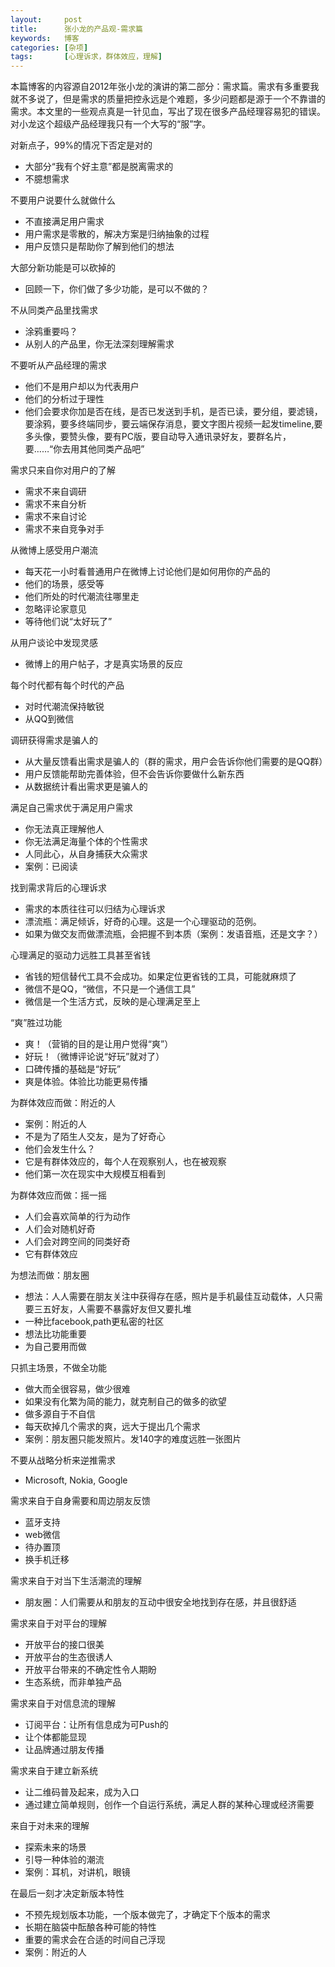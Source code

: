 ```yaml
---
layout:     post
title:      张小龙的产品观-需求篇
keywords:   博客
categories: [杂项]
tags:	    [心理诉求，群体效应，理解]
---
```


本篇博客的内容源自2012年张小龙的演讲的第二部分：需求篇。需求有多重要我就不多说了，但是需求的质量把控永远是个难题，多少问题都是源于一个不靠谱的需求。本文里的一些观点真是一针见血，写出了现在很多产品经理容易犯的错误。对小龙这个超级产品经理我只有一个大写的“服”字。

对新点子，99%的情况下否定是对的  

- 大部分“我有个好主意”都是脱离需求的
- 不臆想需求

不要用户说要什么就做什么 

- 不直接满足用户需求
- 用户需求是零散的，解决方案是归纳抽象的过程
- 用户反馈只是帮助你了解到他们的想法

大部分新功能是可以砍掉的

- 回顾一下，你们做了多少功能，是可以不做的？

不从同类产品里找需求

- 涂鸦重要吗？ 
- 从别人的产品里，你无法深刻理解需求

不要听从产品经理的需求

- 他们不是用户却以为代表用户
- 他们的分析过于理性
- 他们会要求你加是否在线，是否已发送到手机，是否已读，要分组，要滤镜，要涂鸦，要多终端同步，要云端保存消息，要文字图片视频一起发timeline,要多头像，要赞头像，要有PC版，要自动导入通讯录好友，要群名片， 要……“你去用其他同类产品吧” 

需求只来自你对用户的了解

- 需求不来自调研
- 需求不来自分析
- 需求不来自讨论
- 需求不来自竞争对手

从微博上感受用户潮流
 
- 每天花一小时看普通用户在微博上讨论他们是如何用你的产品的 
- 他们的场景，感受等 
- 他们所处的时代潮流往哪里走 
- 忽略评论家意见 
- 等待他们说“太好玩了”

从用户谈论中发现灵感

- 微博上的用户帖子，才是真实场景的反应

每个时代都有每个时代的产品 

- 对时代潮流保持敏锐 
- 从QQ到微信 

调研获得需求是骗人的

- 从大量反馈看出需求是骗人的（群的需求，用户会告诉你他们需要的是QQ群）
- 用户反馈能帮助完善体验，但不会告诉你要做什么新东西
- 从数据统计看出需求更是骗人的

满足自己需求优于满足用户需求

- 你无法真正理解他人
- 你无法满足海量个体的个性需求
- 人同此心，从自身捕获大众需求
- 案例：已阅读

找到需求背后的心理诉求

- 需求的本质往往可以归结为心理诉求
- 漂流瓶：满足倾诉，好奇的心理。这是一个心理驱动的范例。
- 如果为做交友而做漂流瓶，会把握不到本质（案例：发语音瓶，还是文字？）

心理满足的驱动力远胜工具甚至省钱

- 省钱的短信替代工具不会成功。如果定位更省钱的工具，可能就麻烦了
- 微信不是QQ，“微信，不只是一个通信工具”
- 微信是一个生活方式，反映的是心理满足至上

“爽”胜过功能

- 爽！（营销的目的是让用户觉得“爽”）
- 好玩！（微博评论说“好玩”就对了）
- 口碑传播的基础是“好玩”
- 爽是体验。体验比功能更易传播

为群体效应而做：附近的人

- 案例：附近的人
- 不是为了陌生人交友，是为了好奇心
- 他们会发生什么？
- 它是有群体效应的，每个人在观察别人，也在被观察
- 他们第一次在现实中大规模互相看到

为群体效应而做：摇一摇

- 人们会喜欢简单的行为动作
- 人们会对随机好奇
- 人们会对跨空间的同类好奇
- 它有群体效应

为想法而做：朋友圈

- 想法：人人需要在朋友关注中获得存在感，照片是手机最佳互动载体，人只需要三五好友，人需要不暴露好友但又要扎堆
- 一种比facebook,path更私密的社区
- 想法比功能重要
- 为自己要用而做

只抓主场景，不做全功能

- 做大而全很容易，做少很难
- 如果没有化繁为简的能力，就克制自己的做多的欲望
- 做多源自于不自信
- 每天砍掉几个需求的爽，远大于提出几个需求
- 案例：朋友圈只能发照片。发140字的难度远胜一张图片


不要从战略分析来逆推需求

- Microsoft, Nokia, Google


需求来自于自身需要和周边朋友反馈

- 蓝牙支持
- web微信
- 待办置顶
- 换手机迁移

需求来自于对当下生活潮流的理解

- 朋友圈：人们需要从和朋友的互动中很安全地找到存在感，并且很舒适

需求来自于对平台的理解

- 开放平台的接口很美
- 开放平台的生态很诱人
- 开放平台带来的不确定性令人期盼
- 生态系统，而非单独产品

需求来自于对信息流的理解

- 订阅平台：让所有信息成为可Push的
- 让个体都能显现
- 让品牌通过朋友传播

需求来自于建立新系统

- 让二维码普及起来，成为入口
- 通过建立简单规则，创作一个自运行系统，满足人群的某种心理或经济需要

来自于对未来的理解

- 探索未来的场景
- 引导一种体验的潮流
- 案例：耳机，对讲机，眼镜

在最后一刻才决定新版本特性

- 不预先规划版本功能，一个版本做完了，才确定下个版本的需求
- 长期在脑袋中酝酿各种可能的特性
- 重要的需求会在合适的时间自己浮现
- 案例：附近的人
